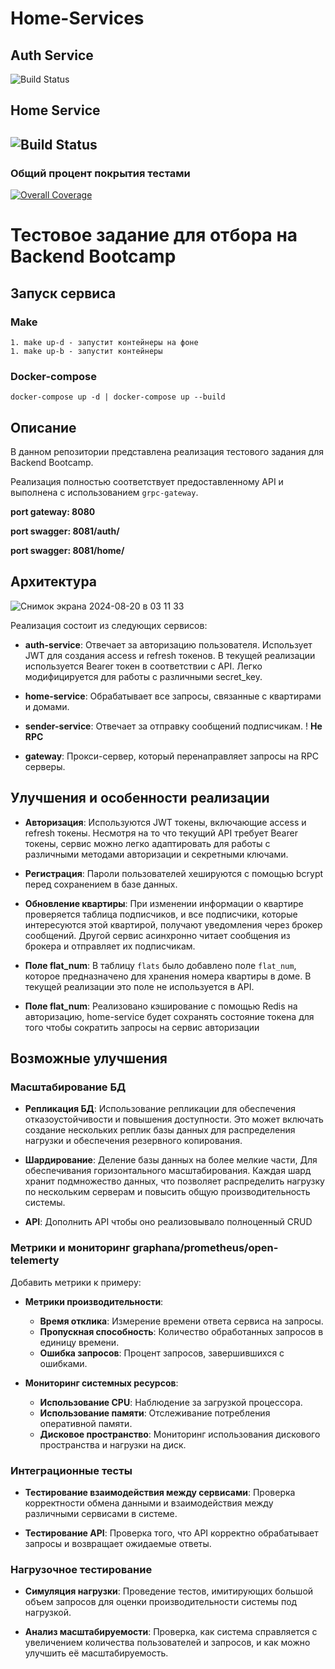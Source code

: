 # Home-Services

## Auth Service
![Build Status](https://github.com/mirustal/home-service/actions/workflows/auth-service.yml/badge.svg)
## Home Service
![Build Status](https://github.com/mirustal/home-service/actions/workflows/home-service.yml/badge.svg)
---
### Общий процент покрытия тестами
[![Overall Coverage](https://codecov.io/gh/mirustal/home-service/branch/develop/graph/badge.svg)](https://codecov.io/gh/mirustal/home-service/branch/develop)

# Тестовое задание для отбора на Backend Bootcamp

## Запуск сервиса

### Make
    1. make up-d - запустит контейнеры на фоне
    1. make up-b - запустит контейнеры

### Docker-compose 
    docker-compose up -d | docker-compose up --build


## Описание
  В данном репозитории представлена реализация тестового задания для Backend Bootcamp. 
  
  Реализация полностью соответствует предоставленному API и выполнена с использованием `grpc-gateway`.

  **port gateway: 8080**

  **port swagger: 8081/auth/**

  **port swagger: 8081/home/**

## Архитектура

![Снимок экрана 2024-08-20 в 03 11 33](https://github.com/user-attachments/assets/a62db79a-4bc1-4a49-b6c5-db4fb5892f82)


Реализация состоит из следующих сервисов:

- **auth-service**: Отвечает за авторизацию пользователя. Использует JWT для создания access и refresh токенов. В текущей реализации используется Bearer токен в соответствии с API. Легко модифицируется для работы с различными secret_key.

- **home-service**: Обрабатывает все запросы, связанные с квартирами и домами.

- **sender-service**: Отвечает за отправку сообщений подписчикам. ! **Не RPC**

- **gateway**: Прокси-сервер, который перенаправляет запросы на RPC серверы.

## Улучшения и особенности реализации

- **Авторизация**: Используются JWT токены, включающие access и refresh токены. Несмотря на то что текущий API требует Bearer токены, сервис можно легко адаптировать для работы с различными методами авторизации и секретными ключами.

- **Регистрация**: Пароли пользователей хешируются с помощью bcrypt перед сохранением в базе данных.

- **Обновление квартиры**: При изменении информации о квартире проверяется таблица подписчиков, и все подписчики, которые интересуются этой квартирой, получают уведомления через брокер сообщений. Другой сервис асинхронно читает сообщения из брокера и отправляет их подписчикам.

- **Поле flat_num**: В таблицу `flats` было добавлено поле `flat_num`, которое предназначено для хранения номера квартиры в доме. В текущей реализации это поле не используется в API.

- **Поле flat_num**: Реализовано кэширование с помощью Redis на авторизацию, home-service будет сохранять состояние токена для того чтобы сократить запросы на сервис авторизации

## Возможные улучшения

### Масштабирование БД

- **Репликация БД**: Использование репликации для обеспечения отказоустойчивости и повышения доступности. Это может включать создание нескольких реплик базы данных для распределения нагрузки и обеспечения резервного копирования. 

- **Шардирование**: Деление базы данных на более мелкие части, Для  обеспечивания горизонтального масштабирования. Каждая шард хранит подмножество данных, что позволяет распределить нагрузку по нескольким серверам и повысить общую производительность системы.
- **API**: Дополнить API чтобы оно реализовывало полноценный CRUD 

### Метрики и мониторинг graphana/prometheus/open-telemerty

Добавить метрики к примеру:

- **Метрики производительности**: 
  - **Время отклика**: Измерение времени ответа сервиса на запросы.
  - **Пропускная способность**: Количество обработанных запросов в единицу времени.
  - **Ошибка запросов**: Процент запросов, завершившихся с ошибками.

- **Мониторинг системных ресурсов**:
  - **Использование CPU**: Наблюдение за загрузкой процессора.
  - **Использование памяти**: Отслеживание потребления оперативной памяти.
  - **Дисковое пространство**: Мониторинг использования дискового пространства и нагрузки на диск.

### Интеграционные тесты

- **Тестирование взаимодействия между сервисами**: Проверка корректности обмена данными и взаимодействия между различными сервисами в системе.

- **Тестирование API**: Проверка того, что API корректно обрабатывает запросы и возвращает ожидаемые ответы.

### Нагрузочное тестирование

- **Симуляция нагрузки**: Проведение тестов, имитирующих большой объем запросов для оценки производительности системы под нагрузкой.

- **Анализ масштабируемости**: Проверка, как система справляется с увеличением количества пользователей и запросов, и как можно улучшить её масштабируемость.



